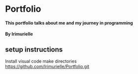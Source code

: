 # Portfolio
#### This portfolio talks about me and my journey in programming
#### By Irimurielle
## setup instructions
Install visual code
make directories
https://github.com/Irimurielle/Portfolio.git